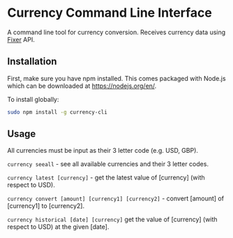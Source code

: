 # Currency Command Line Interface

A command line tool for currency conversion. Receives currency data using [Fixer](fixer.io) API.

## Installation

First, make sure you have npm installed. This comes packaged with Node.js which can be downloaded at https://nodejs.org/en/.

To install globally:

```bash
sudo npm install -g currency-cli
```

## Usage

All currencies must be input as their 3 letter code (e.g. USD, GBP).

`currency seeall` - see all available currencies and their 3 letter codes.

`currency latest [currency]` - get the latest value of [currency] (with respect to USD).

`currency convert [amount] [currency1] [currency2]` - convert [amount] of [currency1] to [currency2].

`currency historical [date] [currency]` get the value of [currency] (with respect to USD) at the given [date].

